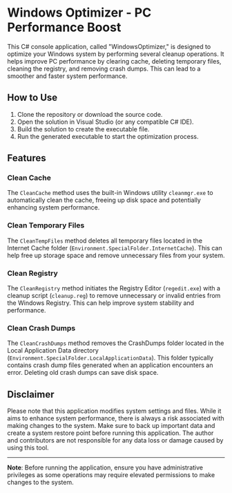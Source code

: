 # Windows Optimizer - PC Performance Boost

This C# console application, called "WindowsOptimizer," is designed to optimize your Windows system by performing several cleanup operations. It helps improve PC performance by clearing cache, deleting temporary files, cleaning the registry, and removing crash dumps. This can lead to a smoother and faster system performance.

## How to Use

1. Clone the repository or download the source code.
2. Open the solution in Visual Studio (or any compatible C# IDE).
3. Build the solution to create the executable file.
4. Run the generated executable to start the optimization process.

## Features

### Clean Cache

The `CleanCache` method uses the built-in Windows utility `cleanmgr.exe` to automatically clean the cache, freeing up disk space and potentially enhancing system performance.

### Clean Temporary Files

The `CleanTempFiles` method deletes all temporary files located in the Internet Cache folder (`Environment.SpecialFolder.InternetCache`). This can help free up storage space and remove unnecessary files from your system.

### Clean Registry

The `CleanRegistry` method initiates the Registry Editor (`regedit.exe`) with a cleanup script (`cleanup.reg`) to remove unnecessary or invalid entries from the Windows Registry. This can help improve system stability and performance.

### Clean Crash Dumps

The `CleanCrashDumps` method removes the CrashDumps folder located in the Local Application Data directory (`Environment.SpecialFolder.LocalApplicationData`). This folder typically contains crash dump files generated when an application encounters an error. Deleting old crash dumps can save disk space.

## Disclaimer

Please note that this application modifies system settings and files. While it aims to enhance system performance, there is always a risk associated with making changes to the system. Make sure to back up important data and create a system restore point before running this application. The author and contributors are not responsible for any data loss or damage caused by using this tool.

---
**Note**: Before running the application, ensure you have administrative privileges as some operations may require elevated permissions to make changes to the system.